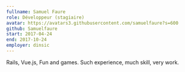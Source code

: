 ```yaml
---
fullname: Samuel Faure
role: Développeur (stagiaire)
avatar: https://avatars3.githubusercontent.com/samuelfaure?s=600
github: Samuelfaure
start: 2017-04-24
end: 2017-10-24
employer: dinsic
---
```


Rails, Vue.js, Fun and games.
Such experience, much skill, very work.
